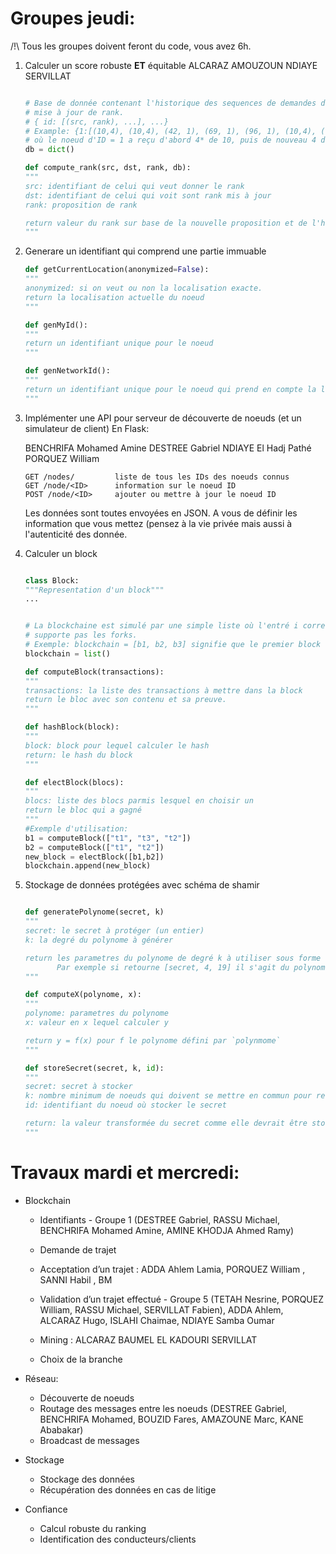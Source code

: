 # Groupes jeudi:

/!\ Tous les groupes doivent feront du code, vous avez 6h.

1. Calculer un score robuste **ET** équitable
          ALCARAZ
          AMOUZOUN
          NDIAYE
          SERVILLAT
     ```python
    
     # Base de donnée contenant l'historique des sequences de demandes de
     # mise à jour de rank.
     # { id: [(src, rank), ...], ...}
     # Example: {1:[(10,4), (10,4), (42, 1), (69, 1), (96, 1), (10,4), (10,4), (10,4), (10,4)]}
     # où le noeud d'ID = 1 a reçu d'abord 4* de 10, puis de nouveau 4 de 10, puis 1 de 42, etc.
     db = dict()
 
     def compute_rank(src, dst, rank, db):
     """
     src: identifiant de celui qui veut donner le rank
     dst: identifiant de celui qui voit sont rank mis à jour
     rank: proposition de rank

     return valeur du rank sur base de la nouvelle proposition et de l'historique.
     """
    ```

2. Generare un identifiant qui comprend une partie immuable 

    ```python
    def getCurrentLocation(anonymized=False):
    """
    anonymized: si on veut ou non la localisation exacte.
    return la localisation actuelle du noeud
    """

    def genMyId():
    """
    return un identifiant unique pour le noeud
    """

    def genNetworkId():
    """
    return un identifiant unique pour le noeud qui prend en compte la localisation
    """
    ```

3. Implémenter une API pour serveur de découverte de noeuds (et un simulateur de client)
    En Flask:
    
    BENCHRIFA Mohamed Amine
    DESTREE Gabriel
    NDIAYE El Hadj Pathé
    PORQUEZ William
   
    
    ```
    GET /nodes/         liste de tous les IDs des noeuds connus
    GET /node/<ID>      information sur le noeud ID
    POST /node/<ID>     ajouter ou mettre à jour le noeud ID
    ```
    
    Les données sont toutes envoyées en JSON. A vous de définir les information que vous mettez (pensez à la vie privée mais aussi à l'autenticité des donnée.

4. Calculer un block
    ```python
    
    class Block:
    """Representation d'un block"""
    ...
    
    
    # La blockchaine est simulé par une simple liste où l'entré i correspond au i'eme  block. On ne
    # supporte pas les forks.
    # Exemple: blockchain = [b1, b2, b3] signifie que le premier block est b1, suivi de b2, puis de b3.
    blockchain = list()
    
    def computeBlock(transactions):
    """
    transactions: la liste des transactions à mettre dans la block
    return le bloc avec son contenu et sa preuve.
    """
    
    def hashBlock(block):
    """
    block: block pour lequel calculer le hash
    return: le hash du block
    """
    
    def electBlock(blocs):
    """
    blocs: liste des blocs parmis lesquel en choisir un
    return le bloc qui a gagné
    """
    #Exemple d'utilisation: 
    b1 = computeBlock(["t1", "t3", "t2"])
    b2 = computeBlock(["t1", "t2"])
    new_block = electBlock([b1,b2])
    blockchain.append(new_block)
    ```
5. Stockage de données protégées avec schéma de shamir

    ```python
    
    def generatePolynome(secret, k)
    """
    secret: le secret à protéger (un entier)
    k: la degré du polynome à générer
    
    return les parametres du polynome de degré k à utiliser sous forme de liste.
           Par exemple si retourne [secret, 4, 19] il s'agit du polynome y = secret + 4 * x + 19 * x^2
    """
    
    def computeX(polynome, x):
    """
    polynome: parametres du polynome
    x: valeur en x lequel calculer y
    
    return y = f(x) pour f le polynome défini par `polynmome`
    """
    
    def storeSecret(secret, k, id):
    """
    secret: secret à stocker
    k: nombre minimum de noeuds qui doivent se mettre en commun pour reconstruire `secret`
    id: identifiant du noeud où stocker le secret
    
    return: la valeur transformée du secret comme elle devrait être stockée par le noeud `id`
    """
    ```


# Travaux mardi et mercredi:

* Blockchain

  * Identifiants - Groupe 1 (DESTREE Gabriel, RASSU Michael, BENCHRIFA Mohamed Amine, AMINE KHODJA Ahmed Ramy)
  * Demande de trajet
  * Acceptation d’un trajet : ADDA Ahlem Lamia, PORQUEZ William , SANNI Habil , BM


  * Validation d’un trajet effectué - Groupe 5 (TETAH Nesrine, PORQUEZ William, RASSU Michael, SERVILLAT Fabien),  ADDA Ahlem, ALCARAZ Hugo, ISLAHI Chaimae, NDIAYE Samba Oumar
  * Mining : ALCARAZ BAUMEL EL KADOURI SERVILLAT
  * Choix de la branche
  
* Réseau:
  * Découverte de noeuds
  * Routage des messages entre les noeuds (DESTREE Gabriel, BENCHRIFA Mohamed, BOUZID Fares, AMAZOUNE Marc, KANE Ababakar)
  * Broadcast de messages
  
* Stockage
  * Stockage des données 
  * Récupération des données en cas de litige

* Confiance
  * Calcul robuste du ranking
  * Identification des conducteurs/clients


